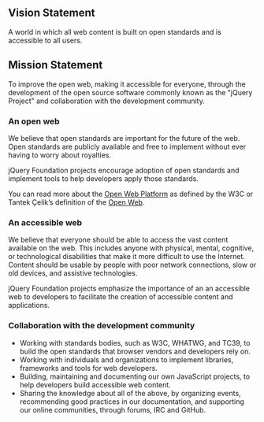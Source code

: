 <script>{
	"title": "jQuery Foundation Mission & Vision Statement",
	"pageTemplate": "page-fullwidth.php"
}</script>

## Vision Statement

A world in which all web content is built on open standards and is accessible to all users.

## Mission Statement

To improve the open web, making it accessible for everyone, through the development of the open source software commonly known as the "jQuery Project" and collaboration with the development community.

### An open web

We believe that open standards are important for the future of the web. Open standards are publicly available and free to implement without ever having to worry about royalties.

jQuery Foundation projects encourage adoption of open standards and implement tools to help developers apply those standards.

You can read more about the [Open Web Platform](http://www.w3.org/wiki/Open_Web_Platform) as defined by the W3C or Tantek Çelik’s definition of the [Open Web](http://tantek.com/2010/281/b1/what-is-the-open-web).

### An accessible web

We believe that everyone should be able to access the vast content available on the web. This includes anyone with physical, mental, cognitive, or technological disabilities that make it more difficult to use the Internet. Content should be usable by people with poor network connections, slow or old devices, and assistive technologies.

jQuery Foundation projects emphasize the importance of an an accessible web to developers to facilitate the creation of accessible content and applications.

### Collaboration with the development community

* Working with standards bodies, such as W3C, WHATWG, and TC39, to build the open standards that browser vendors and developers rely on.
* Working with individuals and organizations to implement libraries, frameworks and tools for web developers.
* Building, maintaining and documenting our own JavaScript projects, to help developers build accessible web content.
* Sharing the knowledge about all of the above, by organizing events, recommending good practices in our documentation, and supporting our online communities, through forums, IRC and GitHub.
